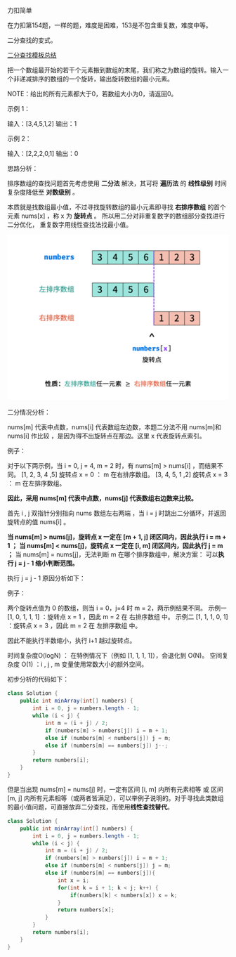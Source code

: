 力扣简单

在力扣第154题，一样的题，难度是困难，153是不包含重复数，难度中等。



二分查找的变式。

[二分查找模板总结]()



把一个数组最开始的若干个元素搬到数组的末尾，我们称之为数组的旋转。输入一个非递减排序的数组的一个旋转，输出旋转数组的最小元素。  

NOTE：给出的所有元素都大于0，若数组大小为0，请返回0。 

示例 1：

输入：[3,4,5,1,2]
输出：1

示例 2：

输入：[2,2,2,0,1]
输出：0



思路分析：

排序数组的查找问题首先考虑使用 **二分法** 解决，其可将 **遍历法** 的 **线性级别** 时间复杂度降低至 **对数级别** 。 

本质就是找数组最小值，不过寻找旋转数组的最小元素即寻找 **右排序数组** 的首个元素 nums[x] ，称 x 为 **旋转点** 。 所以用二分对非重复数字的数组部分查找进行二分优化， 重复数字用线性查找法找最小值。

![](../../../assets/1611823736387.png)

二分情况分析：

nums[m] 代表中点数，nums[i] 代表数组左边数，本题二分法不用 nums[m]和 nums[i] 作比较 ，是因为得不出旋转点在那边。这里 x 代表旋转点索引。

例子：

对于以下两示例，当 i = 0, j = 4, m = 2  时，有 nums[m] > nums[i] ，而结果不同。
[1, 2, 3, 4 ,5] 旋转点 x = 0 ： m 在右排序数组。
[3, 4, 5, 1 ,2] 旋转点 x = 3 ： m 在左排序数组。

**因此，采用 nums[m] 代表中点数，nums[j] 代表数组右边数来比较。**

首先 i , j 双指针分别指向 nums 数组左右两端 ，当 i = j 时跳出二分循环，并返回旋转点的值 nums[i] 。

**当 nums[m] > nums[j]，旋转点 x 一定在 [m + 1, j]  闭区间内，因此执行 i = m + 1 ；**
**当 nums[m] < nums[j]，旋转点 x 一定在 [i, m] 闭区间内，因此执行 j = m ；**
当 nums[m] = nums[j]，无法判断 m 在哪个排序数组中，解决方案： 可以**执行 j = j - 1 缩小判断范围。**

执行 j = j - 1 原因分析如下：

例子：

两个旋转点值为 0 的数组，则当 i = 0，j=4 时 m = 2，两示例结果不同。
示例一 \[1, 0, 1, 1, 1] ：旋转点 x = 1 ，因此 m = 2 在 右排序数组 中。
示例二 \[1, 1, 1, 0, 1] ：旋转点 x = 3 ，因此 m = 2 在 左排序数组 中。

因此不能执行半数缩小，执行 i+1 越过旋转点。



时间复杂度O(logN) ： 在特例情况下（例如 [1, 1, 1, 1]），会退化到 O(N)。 
空间复杂度 O(1) ：i , j , m 变量使用常数大小的额外空间。



初步分析的代码如下：

````java
class Solution {
    public int minArray(int[] numbers) {
        int i = 0, j = numbers.length - 1;
        while (i < j) {
            int m = (i + j) / 2;
            if (numbers[m] > numbers[j]) i = m + 1;
            else if (numbers[m] < numbers[j]) j = m;
            else if (numbers[m] == numbers[j]) j--;
        }
        return numbers[i];
    }
}
````

但是当出现 nums[m] = nums[j] 时，一定有区间 [i, m] 内所有元素相等 或 区间 [m, j] 内所有元素相等（或两者皆满足），可以举例子说明的。对于寻找此类数组的最小值问题，可直接放弃二分查找，而使用**线性查找替代**。

````java
class Solution {
    public int minArray(int[] numbers) {
        int i = 0, j = numbers.length - 1;
        while (i < j) {
            int m = (i + j) / 2;
            if (numbers[m] > numbers[j]) i = m + 1;
            else if (numbers[m] < numbers[j]) j = m;
            else if (numbers[m] == numbers[j]){
                int x = i;
                for(int k = i + 1; k < j; k++) {
                    if(numbers[k] < numbers[x]) x = k;
                }
                return numbers[x];
            }
        }
        return numbers[i];
    }
}
````

